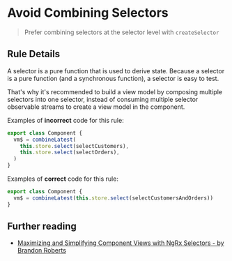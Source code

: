 # Avoid Combining Selectors

> Prefer combining selectors at the selector level with `createSelector`

## Rule Details

A selector is a pure function that is used to derive state.
Because a selector is a pure function (and a synchronous function), a selector is easy to test.

That's why it's recommended to build a view model by composing multiple selectors into one selector, instead of consuming multiple selector observable streams to create a view model in the component.

Examples of **incorrect** code for this rule:

```ts
export class Component {
  vm$ = combineLatest(
    this.store.select(selectCustomers),
    this.store.select(selectOrders),
  )
}
```

Examples of **correct** code for this rule:

```ts
export class Component {
  vm$ = combineLatest(this.store.select(selectCustomersAndOrders))
}
```

## Further reading

- [Maximizing and Simplifying Component Views with NgRx Selectors - by Brandon Roberts](https://brandonroberts.dev/blog/posts/2020-12-14-maximizing-simplifying-component-views-ngrx-selectors/#building-view-models)
